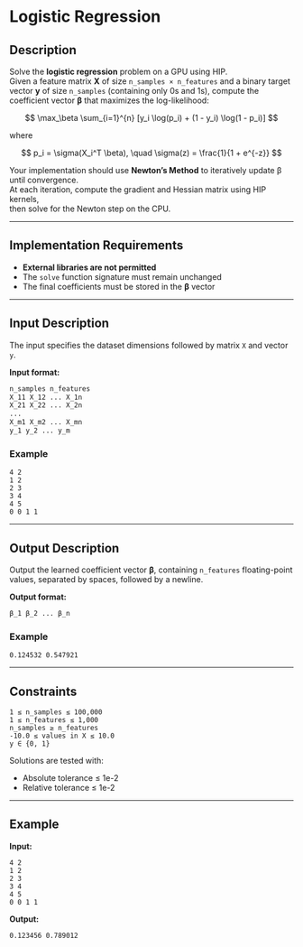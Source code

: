 # Logistic Regression

## Description

Solve the **logistic regression** problem on a GPU using HIP.  
Given a feature matrix **X** of size `n_samples × n_features` and a binary target vector **y** of size `n_samples` (containing only 0s and 1s), compute the coefficient vector **β** that maximizes the log-likelihood:

$$
\max_\beta \sum_{i=1}^{n} [y_i \log(p_i) + (1 - y_i) \log(1 - p_i)]
$$

where 

$$
p_i = \sigma(X_i^T \beta), \quad \sigma(z) = \frac{1}{1 + e^{-z}}
$$

Your implementation should use **Newton’s Method** to iteratively update β until convergence.  
At each iteration, compute the gradient and Hessian matrix using HIP kernels,  
then solve for the Newton step on the CPU.

---

## Implementation Requirements

- **External libraries are not permitted**
- The `solve` function signature must remain unchanged
- The final coefficients must be stored in the **β** vector

---

## Input Description

The input specifies the dataset dimensions followed by matrix `X` and vector `y`.

**Input format:**
```bash
n_samples n_features
X_11 X_12 ... X_1n
X_21 X_22 ... X_2n
...
X_m1 X_m2 ... X_mn
y_1 y_2 ... y_m
````

### Example

```
4 2
1 2
2 3
3 4
4 5
0 0 1 1
```

---

## Output Description

Output the learned coefficient vector **β**, containing `n_features` floating-point values,
separated by spaces, followed by a newline.

**Output format:**

```bash
β_1 β_2 ... β_n
```

### Example

```
0.124532 0.547921
```

---

## Constraints

```
1 ≤ n_samples ≤ 100,000
1 ≤ n_features ≤ 1,000
n_samples ≥ n_features
-10.0 ≤ values in X ≤ 10.0
y ∈ {0, 1}
```

Solutions are tested with:

* Absolute tolerance ≤ 1e-2
* Relative tolerance ≤ 1e-2

---

## Example

**Input:**

```
4 2
1 2
2 3
3 4
4 5
0 0 1 1
```

**Output:**

```
0.123456 0.789012
```

